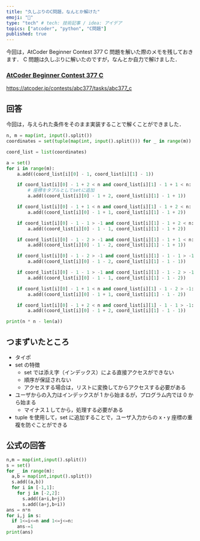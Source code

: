 ```yaml
---
title: "久しぶりのC問題，なんとか解けた"
emoji: "🫠"
type: "tech" # tech: 技術記事 / idea: アイデア
topics: ["atcoder", "python", "C問題"]
published: true
---
```


今回は，AtCoder Beginner Contest 377 C 問題を解いた際のメモを残しておきます．
C 問題は久しぶりに解いたのですが，なんとか自力で解けました．

### [AtCoder Beginner Contest 377 C](https://atcoder.jp/contests/abc377/tasks/abc377_c)

https://atcoder.jp/contests/abc377/tasks/abc377_c

## 回答

今回は，与えられた条件をそのまま実装することで解くことができました．

```python
n, m = map(int, input().split())
coordinates = set(tuple(map(int, input().split())) for _ in range(m))

coord_list = list(coordinates)

a = set()
for i in range(m):
    a.add((coord_list[i][0] - 1, coord_list[i][1] - 1))

    if coord_list[i][0] - 1 + 2 < n and coord_list[i][1] - 1 + 1 < n:
        # 座標をタプルとしてsetに追加
        a.add((coord_list[i][0] - 1 + 2, coord_list[i][1] - 1 + 1))

    if coord_list[i][0] - 1 + 1 < n and coord_list[i][1] - 1 + 2 < n:
        a.add((coord_list[i][0] - 1 + 1, coord_list[i][1] - 1 + 2))

    if coord_list[i][0] - 1 - 1 > -1 and coord_list[i][1] - 1 + 2 < n:
        a.add((coord_list[i][0] - 1 - 1, coord_list[i][1] - 1 + 2))

    if coord_list[i][0] - 1 - 2 > -1 and coord_list[i][1] - 1 + 1 < n:
        a.add((coord_list[i][0] - 1 - 2, coord_list[i][1] - 1 + 1))

    if coord_list[i][0] - 1 - 2 > -1 and coord_list[i][1] - 1 - 1 > -1:
        a.add((coord_list[i][0] - 1 - 2, coord_list[i][1] - 1 - 1))

    if coord_list[i][0] - 1 - 1 > -1 and coord_list[i][1] - 1 - 2 > -1:
        a.add((coord_list[i][0] - 1 - 1, coord_list[i][1] - 1 - 2))

    if coord_list[i][0] - 1 + 1 < n and coord_list[i][1] - 1 - 2 > -1:
        a.add((coord_list[i][0] - 1 + 1, coord_list[i][1] - 1 - 2))

    if coord_list[i][0] - 1 + 2 < n and coord_list[i][1] - 1 - 1 > -1:
        a.add((coord_list[i][0] - 1 + 2, coord_list[i][1] - 1 - 1))

print(n * n - len(a))
```

## つまずいたところ

- タイポ
- set の特徴
  - set では添え字（インデックス）による直接アクセスができない
  - 順序が保証されない
  - アクセスする場合は，リストに変換してからアクセスする必要がある
- ユーザからの入力はインデックスが 1 から始まるが，プログラム内では 0 から始まる
  - マイナス１してから，処理する必要がある
- tuple を使用して，set に追加することで，ユーザ入力からの x・y 座標の重複を防ぐことができる

## 公式の回答

```python
n,m = map(int,input().split())
s = set()
for _ in range(m):
  a,b = map(int,input().split())
  s.add((a,b))
  for i in [-1,1]:
    for j in [-2,2]:
      s.add((a+i,b+j))
      s.add((a+j,b+i))
ans = n*n
for i,j in s:
  if 1<=i<=n and 1<=j<=n:
    ans-=1
print(ans)
```
